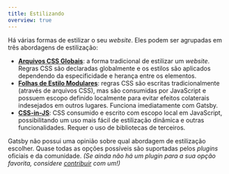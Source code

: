 ```yaml
---
title: Estilizando
overview: true
---
```


Há várias formas de estilizar o seu _website_. Eles podem ser agrupadas em três abordagens de estilização:

- [**Arquivos CSS Globais**](/docs/global-css/): a forma tradicional de estilizar um _website_. Regras CSS são declaradas globalmente e os estilos são aplicados dependendo da especificidade e herança entre os elementos.
- [**Folhas de Estilo Modulares**](/docs/css-modules): regras CSS são escritas tradicionalmente (através de arquivos CSS), mas são consumidas por JavaScript e possuem escopo definido localmente para evitar efeitos colaterais indesejados em outros lugares. Funciona imediatamente com Gatsby.
- [**CSS-in-JS**](/docs/css-in-js/): CSS consumido e escrito com escopo local em JavaScript, possibilitando um uso mais fácil de estilização dinâmica e outras funcionalidades. Requer o uso de bibliotecas de terceiros.

Gatsby não possui uma opinião sobre qual abordagem de estilização escolher. Quase todas as opções possíveis são suportadas pelos _plugins_ oficiais e da comunidade. _(Se ainda não há um plugin para a sua opção favorita, considere [contribuir](/docs/creating-plugins) com um!)_

<GuideList slug={props.slug} />
